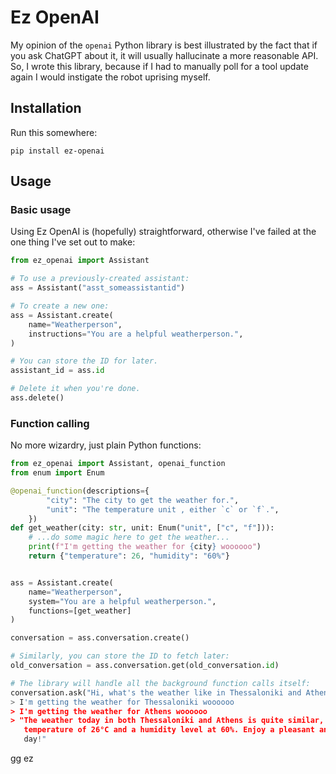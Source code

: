 # Ez OpenAI

My opinion of the `openai` Python library is best illustrated by the fact that if you
ask ChatGPT about it, it will usually hallucinate a more reasonable API. So, I wrote
this library, because if I had to manually poll for a tool update again I would
instigate the robot uprising myself.


## Installation

Run this somewhere:

```
pip install ez-openai
```


## Usage

### Basic usage

Using Ez OpenAI is (hopefully) straightforward, otherwise I've failed at the one thing
I've set out to make:

```python
from ez_openai import Assistant

# To use a previously-created assistant:
ass = Assistant("asst_someassistantid")

# To create a new one:
ass = Assistant.create(
    name="Weatherperson",
    instructions="You are a helpful weatherperson.",
)

# You can store the ID for later.
assistant_id = ass.id

# Delete it when you're done.
ass.delete()
```

### Function calling

No more wizardry, just plain Python functions:

```python
from ez_openai import Assistant, openai_function
from enum import Enum

@openai_function(descriptions={
        "city": "The city to get the weather for.",
        "unit": "The temperature unit , either `c` or `f`.",
    })
def get_weather(city: str, unit: Enum("unit", ["c", "f"])):
    # ...do some magic here to get the weather...
    print(f"I'm getting the weather for {city} woooooo")
    return {"temperature": 26, "humidity": "60%"}


ass = Assistant.create(
    name="Weatherperson",
    system="You are a helpful weatherperson.",
    functions=[get_weather]
)

conversation = ass.conversation.create()

# Similarly, you can store the ID to fetch later:
old_conversation = ass.conversation.get(old_conversation.id)

# The library will handle all the background function calls itself:
conversation.ask("Hi, what's the weather like in Thessaloniki and Athens right now?")
> I'm getting the weather for Thessaloniki woooooo
> I'm getting the weather for Athens woooooo
> "The weather today in both Thessaloniki and Athens is quite similar, with a
   temperature of 26°C and a humidity level at 60%. Enjoy a pleasant and comfortable
   day!"
```

gg ez
